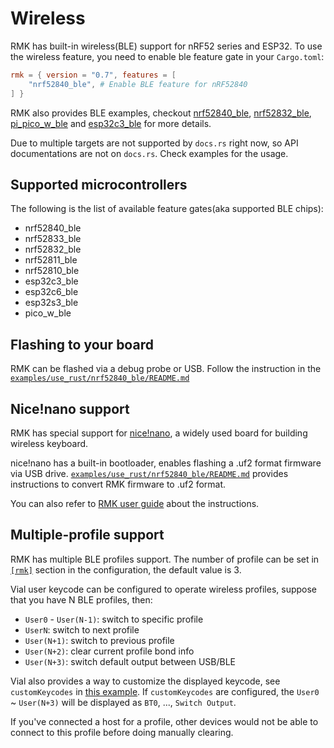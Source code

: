 # Wireless

RMK has built-in wireless(BLE) support for nRF52 series and ESP32. To use the wireless feature, you need to enable ble feature gate in your `Cargo.toml`:

```toml
rmk = { version = "0.7", features = [
    "nrf52840_ble", # Enable BLE feature for nRF52840
] }
```

RMK also provides BLE examples, checkout [nrf52840_ble](https://github.com/HaoboGu/rmk/tree/main/examples/use_config/nrf52840_ble), [nrf52832_ble](https://github.com/HaoboGu/rmk/tree/main/examples/use_config/nrf52832_ble), [pi_pico_w_ble](https://github.com/HaoboGu/rmk/tree/main/examples/use_config/pi_pico_w_ble) and [esp32c3_ble](https://github.com/HaoboGu/rmk/tree/main/examples/use_config/esp32c3_ble) for more details.

Due to multiple targets are not supported by `docs.rs` right now, so API documentations are not on `docs.rs`. Check examples for the usage.

## Supported microcontrollers

The following is the list of available feature gates(aka supported BLE chips):

- nrf52840_ble
- nrf52833_ble
- nrf52832_ble
- nrf52811_ble
- nrf52810_ble
- esp32c3_ble
- esp32c6_ble
- esp32s3_ble
- pico_w_ble

## Flashing to your board

RMK can be flashed via a debug probe or USB. Follow the instruction in the [`examples/use_rust/nrf52840_ble/README.md`](https://github.com/HaoboGu/rmk/blob/main/examples/use_rust/nrf52840_ble/README.md)

## Nice!nano support

RMK has special support for [nice!nano](https://nicekeyboards.com/), a widely used board for building wireless keyboard.

nice!nano has a built-in bootloader, enables flashing a .uf2 format firmware via USB drive. [`examples/use_rust/nrf52840_ble/README.md`](https://github.com/HaoboGu/rmk/blob/main/examples/use_rust/nrf52840_ble/README.md) provides instructions to convert RMK firmware to .uf2 format.

You can also refer to [RMK user guide](../user_guide/3_flash_firmware#use-uf2-bootloader) about the instructions.

## Multiple-profile support

RMK has multiple BLE profiles support. The number of profile can be set in [`[rmk]`](./configuration/rmk_config#wireless-configuration) section in the configuration, the default value is 3.

Vial user keycode can be configured to operate wireless profiles, suppose that you have N BLE profiles, then:

- `User0` - `User(N-1)`: switch to specific profile
- `UserN`: switch to next profile
- `User(N+1)`: switch to previous profile
- `User(N+2)`: clear current profile bond info
- `User(N+3)`: switch default output between USB/BLE

Vial also provides a way to customize the displayed keycode, see `customKeycodes` in [this example](https://github.com/HaoboGu/rmk/blob/main/examples/use_rust/nrf52840_ble/vial.json). If `customKeycodes` are configured, the `User0` ~ `User(N+3)` will be displayed as `BT0`, ..., `Switch Output`.

If you've connected a host for a profile, other devices would not be able to connect to this profile before doing manually clearing.
